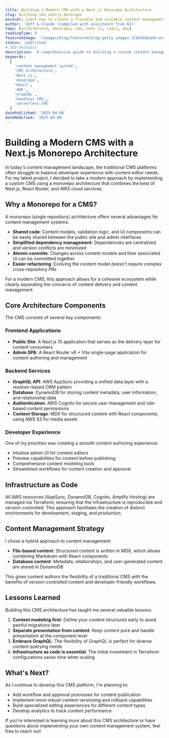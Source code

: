 ```yaml
---
title: Building a Modern CMS with a Next.js Monorepo Architecture
slug: building-cms-nextjs-monorepo
excerpt: Learn how to create a flexible and scalable content management system using Next.js, React, and AWS in a monorepo architecture.
author: 'Jeff & Claude (Compiled with assistance from AI)'
tags: [architecture, monorepo, cms, next.js, react, aws]
readingTime: 8
featuredImage: '/images/blog/featured/blog-getty-images-JCALReUGqVA-unsplash.webp'
status: 'published'
# SEO metadata
description: 'A comprehensive guide to building a custom content management system with Next.js, React, and AWS services using a monorepo approach for improved workflows.'
keywords:
  [
    'content management system',
    'CMS architecture',
    'Next.js',
    'monorepo',
    'React',
    'AWS',
    'GraphQL',
    'headless CMS',
    'serverless CMS'
  ]
datePublished: '2025-04-08'
dateModified: '2025-04-08'
---
```


# Building a Modern CMS with a Next.js Monorepo Architecture

In today's content management landscape, the traditional CMS platforms often struggle to balance developer experience with content editor needs. For my latest project, I decided to take a modern approach by implementing a custom CMS using a monorepo architecture that combines the best of Next.js, React Router, and AWS cloud services.

## Why a Monorepo for a CMS?

A monorepo (single repository) architecture offers several advantages for content management systems:

- **Shared code**: Content models, validation logic, and UI components can be easily shared between the public site and admin interfaces
- **Simplified dependency management**: Dependencies are centralized and version conflicts are minimized
- **Atomic commits**: Changes across content models and their associated UI can be committed together
- **Easier refactoring**: Evolving the content model doesn't require complex cross-repository PRs

For a modern CMS, this approach allows for a cohesive ecosystem while clearly separating the concerns of content delivery and content management.

## Core Architecture Components

The CMS consists of several key components:

### Frontend Applications

- **Public Site**: A Next.js 15 application that serves as the delivery layer for content consumers
- **Admin SPA**: A React Router v6 + Vite single-page application for content authoring and management

### Backend Services

- **GraphQL API**: AWS AppSync providing a unified data layer with a resolver-based ORM pattern
- **Database**: DynamoDB for storing content metadata, user information, and relationship data
- **Authentication**: AWS Cognito for secure user management and role-based content permissions
- **Content Storage**: MDX for structured content with React components, using AWS S3 for media assets

### Developer Experience

One of my priorities was creating a smooth content authoring experience:

- Intuitive admin UI for content editors
- Preview capabilities for content before publishing
- Comprehensive content modeling tools
- Streamlined workflows for content creation and approval

## Infrastructure as Code

All AWS resources (AppSync, DynamoDB, Cognito, Amplify Hosting) are managed via Terraform, ensuring that the infrastructure is reproducible and version-controlled. This approach facilitates the creation of distinct environments for development, staging, and production.

## Content Management Strategy

I chose a hybrid approach to content management:

- **File-based content**: Structured content is written in MDX, which allows combining Markdown with React components
- **Database content**: Metadata, relationships, and user-generated content are stored in DynamoDB

This gives content authors the flexibility of a traditional CMS with the benefits of version-controlled content and developer-friendly workflows.

## Lessons Learned

Building this CMS architecture has taught me several valuable lessons:

1. **Content modeling first**: Define your content structures early to avoid painful migrations later
2. **Separate presentation from content**: Keep content pure and handle presentation at the component level
3. **Embrace GraphQL**: The flexibility of GraphQL is perfect for diverse content querying needs
4. **Infrastructure as code is essential**: The initial investment in Terraform configurations saves time when scaling

## What's Next?

As I continue to develop this CMS platform, I'm planning to:

- Add workflow and approval processes for content publication
- Implement more robust content versioning and rollback capabilities
- Build specialized editing experiences for different content types
- Develop analytics to track content performance

If you're interested in learning more about this CMS architecture or have questions about implementing your own content management system, feel free to reach out!
